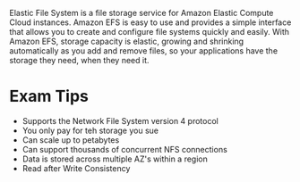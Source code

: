 Elastic File System is a file storage service for Amazon Elastic Compute Cloud instances. Amazon EFS is easy to use and provides a simple interface that allows you to create and configure file systems quickly and easily. With Amazon EFS, storage capacity is elastic, growing and shrinking automatically as you add and remove files, so your applications have the storage they need, when they need it.

# Exam Tips
* Supports the Network File System version 4 protocol
* You only pay for teh storage you sue
* Can scale up to petabytes
* Can support thousands of concurrent NFS connections
* Data is stored across multiple AZ's within a region
* Read after Write Consistency